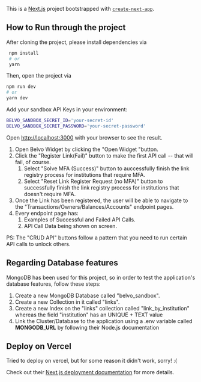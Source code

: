 This is a [Next.js](https://nextjs.org/) project bootstrapped with [`create-next-app`](https://github.com/vercel/next.js/tree/canary/packages/create-next-app).




## How to Run through the project


After cloning the project, please install dependencies via

 ```bash
  npm install
  # or
  yarn
  ```

  Then, open the project via
  ```bash
  npm run dev
  # or
  yarn dev
  ```

  Add your sandbox API Keys in your environment:
  ```bash
  BELVO_SANDBOX_SECRET_ID='your-secret-id'
  BELVO_SANDBOX_SECRET_PASSWORD='your-secret-password'
  ```

  Open [http://localhost:3000](http://localhost:3000) with your browser to see the result.


  1. Open Belvo Widget by clicking the "Open Widget "button.
  2. Click the "Register Link(Fail)" button to make the first API call -- that will fail, of course.
      1. Select "Solve MFA  (Success)" button to auccessfully finish the link registry process for institutions that require MFA.
      2. Select "Reset Link Register Request (no MFA)" button to successfully finish the link registry process for institutions that doesn't require MFA.
  4. Once the Link has been registered, the user will be able to navigate to the "Transactions/Owners/Balances/Accounts" endpoint pages.
  5. Every endpoint page has:
      1. Examples of Successful and Failed API Calls.
      2. API Call Data being shown on screen.

PS: The "CRUD API" buttons follow a pattern that you need to run certain API calls to unlock others.

## Regarding Database features

MongoDB has been used for this project, so in order to test the application's database features, follow these steps:

  1. Create a new MongoDB Database called "belvo_sandbox".
  2. Create a new Collection in it called "links".
  3. Create a new Index on the "links" collection called "link_by_institution" whereas the field "institution" has an UNIQUE + TEXT value
  4. Link the Cluster/Database to the application using a .env variable called **MONGODB_URL** by following their Node.js documentation


## Deploy on Vercel

Tried to deploy on vercel, but for some reason it didn't work, sorry! :(

Check out their [Next.js deployment documentation](https://nextjs.org/docs/deployment) for more details.
